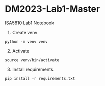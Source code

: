 # DM2023-Lab1-Master
ISA5810 Lab1 Notebook

1. Create venv
```
python -m venv venv
```

2. Activate
```
source venv/bin/activate
```

3. Install requirements
```
pip install -r requirements.txt
```